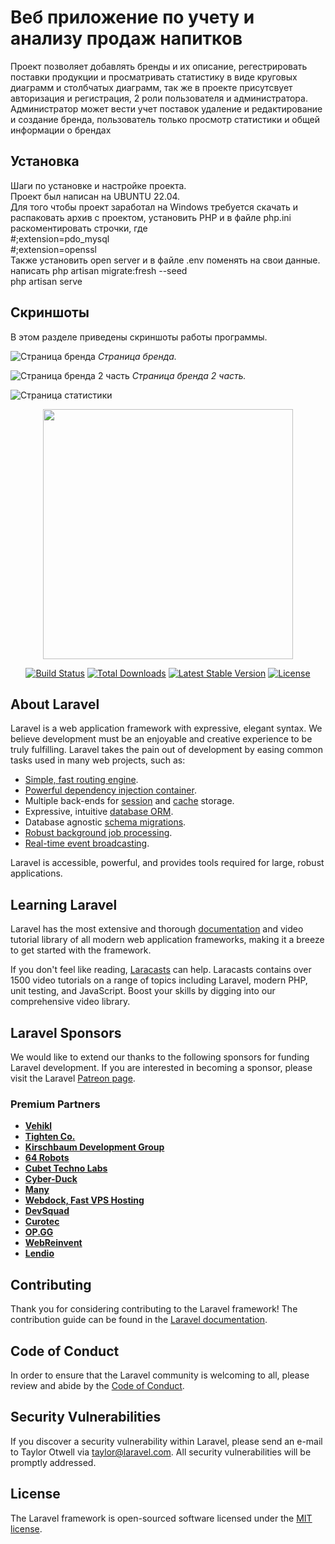 # Веб приложение по учету и анализу продаж напитков

Проект позволяет добавлять бренды и их описание, регестрировать поставки продукции и просматривать статистику в виде круговых диаграмм и столбчатых диаграмм,
так же в проекте присутсвует авторизация и регистрация, 2 роли пользователя и  администратора.
Администратор может вести учет поставок удаление и редактирование и создание бренда,
пользователь только просмотр статистики и общей информации о брендах 

## Установка

Шаги по установке и настройке проекта. <br>
Проект был написан на UBUNTU 22.04. <br>
Для того чтобы проект заработал на Windows требуется скачать и распаковать архив с проектом, установить PHP и в файле php.ini раскоментировать строчки, где <br>
#;extension=pdo_mysql<br>
#;extension=openssl<br>
Также установить open server и в файле .env поменять на свои данные.<br>
написать php artisan migrate:fresh --seed <br>
php artisan serve

## Скриншоты

В этом разделе приведены скриншоты работы программы.

![Страница бренда](https://github.com/RodionSverdlovAl/BrandsWebAppLaravel/blob/master/screenshots/%D0%A1%D1%82%D1%80%D0%B0%D0%BD%D0%B8%D1%86%D0%B0%20%D0%B1%D1%80%D0%B5%D0%BD%D0%B4%D0%B0%201%20%D1%87%D0%B0%D1%81%D1%82%D1%8C.jpg)
_Страница бренда._

![Страница бренда 2 часть](https://github.com/RodionSverdlovAl/BrandsWebAppLaravel/blob/master/screenshots/%D0%A1%D1%82%D1%80%D0%B0%D0%BD%D0%B8%D1%86%D0%B0%20%D0%B1%D1%80%D0%B5%D0%BD%D0%B4%D0%B0%203%20%D1%87%D0%B0%D1%81%D1%82%D1%8C.jpg)
_Страница бренда 2 часть._

![Страница статистики](https://github.com/RodionSverdlovAl/BrandsWebAppLaravel/blob/master/screenshots/%D0%A1%D1%82%D1%80%D0%B0%D0%BD%D0%B8%D1%86%D0%B0%20%D1%81%D1%82%D0%B0%D1%82%D0%B8%D1%81%D1%82%D0%B8%D0%BA%D0%B8%202%20%D1%87%D0%B0%D1%81%D1%82%D1%8C.jpg)
<p align="center"><a href="https://laravel.com" target="_blank"><img src="https://raw.githubusercontent.com/laravel/art/master/logo-lockup/5%20SVG/2%20CMYK/1%20Full%20Color/laravel-logolockup-cmyk-red.svg" width="400"></a></p>

<p align="center">
<a href="https://travis-ci.org/laravel/framework"><img src="https://travis-ci.org/laravel/framework.svg" alt="Build Status"></a>
<a href="https://packagist.org/packages/laravel/framework"><img src="https://img.shields.io/packagist/dt/laravel/framework" alt="Total Downloads"></a>
<a href="https://packagist.org/packages/laravel/framework"><img src="https://img.shields.io/packagist/v/laravel/framework" alt="Latest Stable Version"></a>
<a href="https://packagist.org/packages/laravel/framework"><img src="https://img.shields.io/packagist/l/laravel/framework" alt="License"></a>
</p>

## About Laravel

Laravel is a web application framework with expressive, elegant syntax. We believe development must be an enjoyable and creative experience to be truly fulfilling. Laravel takes the pain out of development by easing common tasks used in many web projects, such as:

- [Simple, fast routing engine](https://laravel.com/docs/routing).
- [Powerful dependency injection container](https://laravel.com/docs/container).
- Multiple back-ends for [session](https://laravel.com/docs/session) and [cache](https://laravel.com/docs/cache) storage.
- Expressive, intuitive [database ORM](https://laravel.com/docs/eloquent).
- Database agnostic [schema migrations](https://laravel.com/docs/migrations).
- [Robust background job processing](https://laravel.com/docs/queues).
- [Real-time event broadcasting](https://laravel.com/docs/broadcasting).

Laravel is accessible, powerful, and provides tools required for large, robust applications.

## Learning Laravel

Laravel has the most extensive and thorough [documentation](https://laravel.com/docs) and video tutorial library of all modern web application frameworks, making it a breeze to get started with the framework.

If you don't feel like reading, [Laracasts](https://laracasts.com) can help. Laracasts contains over 1500 video tutorials on a range of topics including Laravel, modern PHP, unit testing, and JavaScript. Boost your skills by digging into our comprehensive video library.

## Laravel Sponsors

We would like to extend our thanks to the following sponsors for funding Laravel development. If you are interested in becoming a sponsor, please visit the Laravel [Patreon page](https://patreon.com/taylorotwell).

### Premium Partners

- **[Vehikl](https://vehikl.com/)**
- **[Tighten Co.](https://tighten.co)**
- **[Kirschbaum Development Group](https://kirschbaumdevelopment.com)**
- **[64 Robots](https://64robots.com)**
- **[Cubet Techno Labs](https://cubettech.com)**
- **[Cyber-Duck](https://cyber-duck.co.uk)**
- **[Many](https://www.many.co.uk)**
- **[Webdock, Fast VPS Hosting](https://www.webdock.io/en)**
- **[DevSquad](https://devsquad.com)**
- **[Curotec](https://www.curotec.com/services/technologies/laravel/)**
- **[OP.GG](https://op.gg)**
- **[WebReinvent](https://webreinvent.com/?utm_source=laravel&utm_medium=github&utm_campaign=patreon-sponsors)**
- **[Lendio](https://lendio.com)**

## Contributing

Thank you for considering contributing to the Laravel framework! The contribution guide can be found in the [Laravel documentation](https://laravel.com/docs/contributions).

## Code of Conduct

In order to ensure that the Laravel community is welcoming to all, please review and abide by the [Code of Conduct](https://laravel.com/docs/contributions#code-of-conduct).

## Security Vulnerabilities

If you discover a security vulnerability within Laravel, please send an e-mail to Taylor Otwell via [taylor@laravel.com](mailto:taylor@laravel.com). All security vulnerabilities will be promptly addressed.

## License

The Laravel framework is open-sourced software licensed under the [MIT license](https://opensource.org/licenses/MIT).
